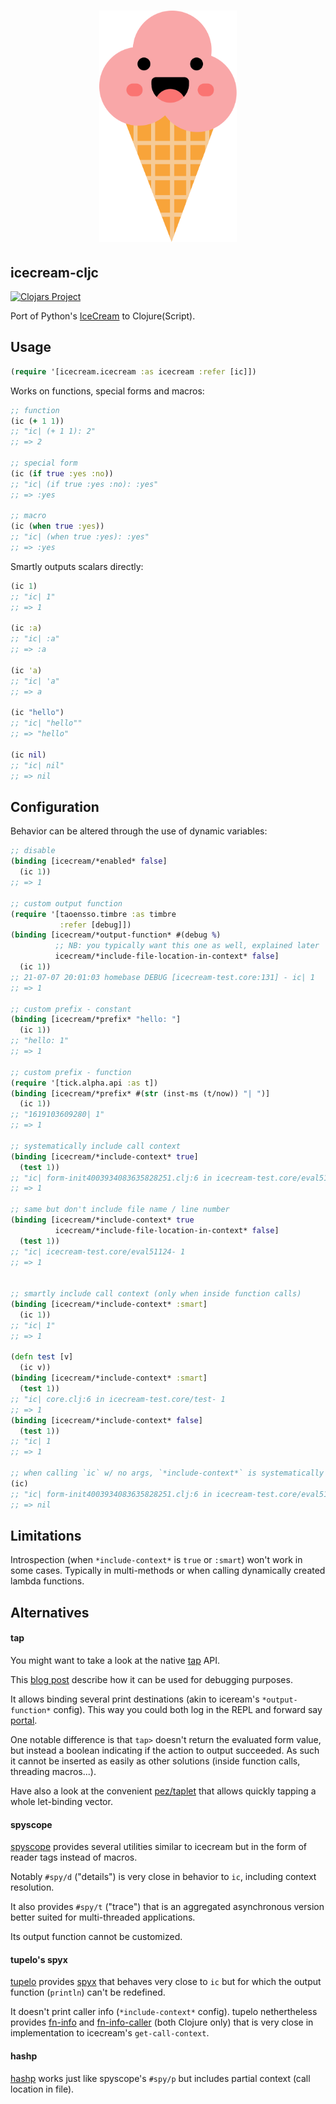 <h1 align="center">
  <img src="https://raw.githubusercontent.com/gruns/icecream/master/logo.svg" width="220px" height="370px" alt="icecream">
</h1>


## icecream-cljc

[![Clojars Project](https://img.shields.io/clojars/v/com.eigenbahn/icecream.svg)](https://clojars.org/com.eigenbahn/icecream)

Port of Python's [IceCream](https://github.com/gruns/icecream) to Clojure(Script).


## Usage

```clojure
(require '[icecream.icecream :as icecream :refer [ic]])

```

Works on functions, special forms and macros:

```clojure
;; function
(ic (+ 1 1))
;; "ic| (+ 1 1): 2"
;; => 2

;; special form
(ic (if true :yes :no))
;; "ic| (if true :yes :no): :yes"
;; => :yes

;; macro
(ic (when true :yes))
;; "ic| (when true :yes): :yes"
;; => :yes
```

Smartly outputs scalars directly:

```clojure
(ic 1)
;; "ic| 1"
;; => 1

(ic :a)
;; "ic| :a"
;; => :a

(ic 'a)
;; "ic| 'a"
;; => a

(ic "hello")
;; "ic| "hello""
;; => "hello"

(ic nil)
;; "ic| nil"
;; => nil

```

## Configuration

Behavior can be altered through the use of dynamic variables:

```clojure
;; disable
(binding [icecream/*enabled* false]
  (ic 1))
;; => 1

;; custom output function
(require '[taoensso.timbre :as timbre
           :refer [debug]])
(binding [icecream/*output-function* #(debug %)
          ;; NB: you typically want this one as well, explained later
          icecream/*include-file-location-in-context* false]
  (ic 1))
;; 21-07-07 20:01:03 homebase DEBUG [icecream-test.core:131] - ic| 1
;; => 1

;; custom prefix - constant
(binding [icecream/*prefix* "hello: "]
  (ic 1))
;; "hello: 1"
;; => 1

;; custom prefix - function
(require '[tick.alpha.api :as t])
(binding [icecream/*prefix* #(str (inst-ms (t/now)) "| ")]
  (ic 1))
;; "1619103609280| 1"
;; => 1

;; systematically include call context
(binding [icecream/*include-context* true]
  (test 1))
;; "ic| form-init4003934083635828251.clj:6 in icecream-test.core/eval51124- 1
;; => 1

;; same but don't include file name / line number
(binding [icecream/*include-context* true
          icecream/*include-file-location-in-context* false]
  (test 1))
;; "ic| icecream-test.core/eval51124- 1
;; => 1


;; smartly include call context (only when inside function calls)
(binding [icecream/*include-context* :smart]
  (ic 1))
;; "ic| 1"
;; => 1

(defn test [v]
  (ic v))
(binding [icecream/*include-context* :smart]
  (test 1))
;; "ic| core.clj:6 in icecream-test.core/test- 1
;; => 1
(binding [icecream/*include-context* false]
  (test 1))
;; "ic| 1
;; => 1

;; when calling `ic` w/ no args, `*include-context*` is systematically considered true
(ic)
;; "ic| form-init4003934083635828251.clj:6 in icecream-test.core/eval51125
;; => nil
```


## Limitations

Introspection (when `*include-context*` is `true` or `:smart`) won't work in some cases. Typically in multi-methods or when calling dynamically created lambda functions.


## Alternatives

#### tap

You might want to take a look at the native [tap](https://clojure.org/reference/repl_and_main#_tap) API.

This [blog post](https://quanttype.net/posts/2018-10-18-how-i-use-tap.html) describe how it can be used for debugging purposes.

It allows binding several print destinations (akin to iceream's `*output-function*` config). This way you could both log in the REPL and forward say [portal](https://github.com/djblue/portal).

One notable difference is that `tap>` doesn't return the evaluated form value, but instead a boolean indicating if the action to output succeeded. As such it cannot be inserted as easily as other solutions (inside function calls, threading macros...).

Have also a look at the convenient [pez/taplet](https://github.com/PEZ/taplet) that allows quickly tapping a whole let-binding vector.


#### spyscope

[spyscope](https://github.com/dgrnbrg/spyscope) provides several utilities similar to icecream but in the form of reader tags instead of macros.

Notably `#spy/d` ("details") is very close in behavior to `ic`, including context resolution.

It also provides `#spy/t` ("trace") that is an aggregated asynchronous version better suited for multi-threaded applications.

Its output function cannot be customized.


#### tupelo's spyx

[tupelo](https://github.com/cloojure/tupelo) provides [spyx](https://cljdoc.org/d/tupelo/tupelo/0.9.197/api/tupelo.core#spyx) that behaves very close to `ic` but for which the output function (`println`) can't be redefined.

It doesn't print caller info (`*include-context*` config). tupelo nethertheless provides [fn-info](https://cljdoc.org/d/tupelo/tupelo/0.9.197/api/tupelo.misc#fn-info) and [fn-info-caller](https://cljdoc.org/d/tupelo/tupelo/0.9.197/api/tupelo.misc#fn-info-caller) (both Clojure only) that is very close in implementation to icecream's `get-call-context`.


#### hashp

[hashp](https://github.com/weavejester/hashp) works just like spyscope's `#spy/p` but includes partial context (call location in file).

